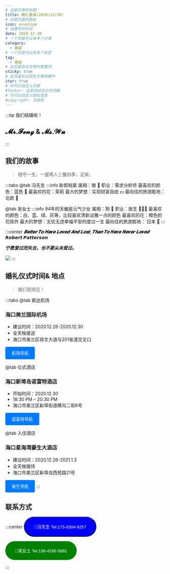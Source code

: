 ```yaml
---
# 这是文章的标题
title: 婚礼邀请(2020/12/30)
# 这是页面的图标
icon: envelope
# 设置写作时间
date: 2020-12-30
# 一个页面可以有多个分类
category:
  - 家庭
# 一个页面可以有多个标签
tag:
  - 家庭
# 此页面会在文章列表置顶
sticky: true
# 此页面会出现在文章收藏中
star: true
# 你可以自定义页脚
#footer: 这是测试显示的页脚
# 你可以自定义版权信息
#copyright: 无版权
---
```

:::tip 我们结婚啦！
## 𝓜𝓻.𝓕𝓮𝓷𝓰 & 𝓜𝓼.𝓦𝓾
:::

## 我们的故事 

>相守一生，一屋两人三餐四季，足矣。

:::tabs 
@tab 冯先生
:::info 新郎档案
属相：猴 :monkey:
职业：需求分析师
最喜欢的颜色：蓝色 🔵
最喜欢的花：茉莉 
最大的梦想：实现财富自由 💴
最向往的旅游胜地：北欧 🏰

@tab 吴女士
:::info 94年的天蝎座元气少女
属相：狗 :dog:
职业：医生 👩🏻‍⚕
最喜欢的颜色：白、蓝、绿、灰等，比较喜欢清新淡雅一点的颜色
最喜欢的花：橙色的花除外
最大的梦想：无忧无虑幸福平安的度过一生
最向往的旅游胜地： 日本 :japan:
:::

:::center
***𝑩𝒆𝒕𝒕𝒆𝒓 𝑻𝒐 𝑯𝒂𝒗𝒆 𝑳𝒐𝒗𝒆𝒅 𝑨𝒏𝒅 𝑳𝒐𝒔𝒕, 𝑻𝒉𝒂𝒏 𝑻𝒐 𝑯𝒂𝒗𝒆 𝑵𝒆𝒗𝒆𝒓 𝑳𝒐𝒗𝒆𝒅***
***𝙍𝙤𝙗𝙚𝙧𝙩 𝙋𝙖𝙩𝙩𝙚𝙧𝙨𝙤𝙣***

***宁愿爱过而失去，也不要从未爱过。***




![](https://pan.4a1801.life/d/Onedrive-4A1801/%E4%B8%AA%E4%BA%BA%E5%BB%BA%E7%AB%99/assets/article/%E5%AE%B6%E5%BA%AD/20201117%E7%BB%93%E5%A9%9A%E7%85%A7.jpg)
:::
## 婚礼仪式时间& 地点

> 我们现场见！

:::tabs 
@tab 抵达机场



### 海口美兰国际机场
- 建议时间：2020.12.26-2020.12.30
- 全天候接送
- 海口市美兰区琼文大道与201省道交叉口

<button type="button" style="padding: 10px 20px; background-color: #007bff; color: #fff; border: none; border-radius: 4px;" onclick="window.location.href='https://amap.com/place/B03820000A'">机场导航</button>


@tab 仪式酒店

### 海口新埠岛诺富特酒店
- 开始时间：2020.12.30
- 18:30 PM – 20:30 PM
- 海口市美兰区新埠街道横沟二街6号

<button type="button" style="padding: 10px 20px; background-color: #007bff; color: #fff; border: none; border-radius: 4px;" onclick="window.location.href='https://amap.com/place/B0FFIZJDQ6'">诺富特导航</button>
 
@tab 入住酒店

### 海口星海湾豪生大酒店
- 建议时间：2020.12.26-2021.1.3
- 全天候接待
- 海口市美兰区新埠岛西苑路21号

<button type="button" style="padding: 10px 20px; background-color: #007bff; color: #fff; border: none; border-radius: 4px;" onclick="window.location.href='https://amap.com/place/B03820OJQB'">豪生导航</button>
:::



## 联系方式
:::center
<button type="button" style="padding: 20px 30px; background-color: blue; color: #fff; border: 100; border-radius: 50px;" onclick="window.location.href='tel:17503049257'">🤙冯先生 Tel:175-0304-9257</button>


<button type="button" style="padding: 20px 30px; background-color: green; color: #fff; border: none; border-radius: 50px;" onclick="window.location.href='tel:13642865881'">🤙吴女士 Tel:136-4286-5881</button>

:::

